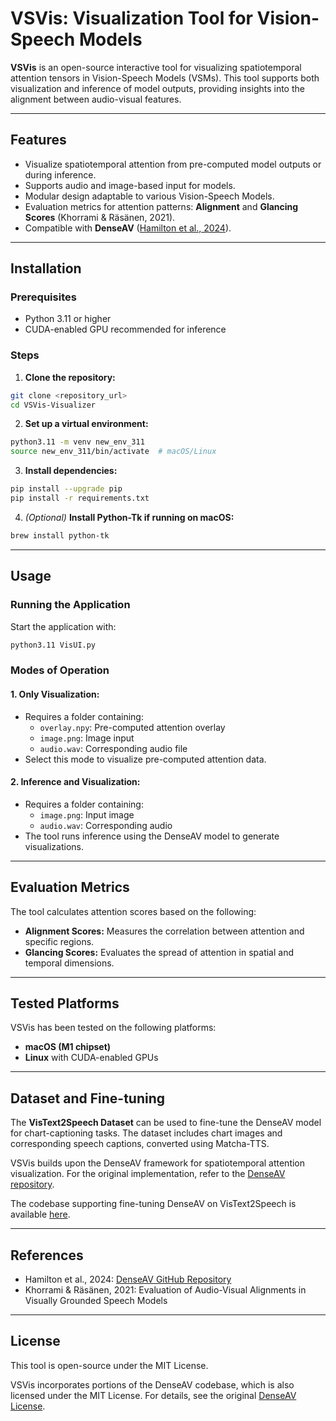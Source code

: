 # VSVis: Visualization Tool for Vision-Speech Models

**VSVis** is an open-source interactive tool for visualizing spatiotemporal attention tensors in Vision-Speech Models (VSMs). This tool supports both visualization and inference of model outputs, providing insights into the alignment between audio-visual features.

---

## Features
- Visualize spatiotemporal attention from pre-computed model outputs or during inference.
- Supports audio and image-based input for models.
- Modular design adaptable to various Vision-Speech Models.
- Evaluation metrics for attention patterns: **Alignment** and **Glancing Scores** (Khorrami & Räsänen, 2021).
- Compatible with **DenseAV** ([Hamilton et al., 2024](https://github.com/mhamilton723/DenseAV)).

---

## Installation

### Prerequisites
- Python 3.11 or higher
- CUDA-enabled GPU recommended for inference

### Steps

1. **Clone the repository:**

```bash
git clone <repository_url>
cd VSVis-Visualizer
```

2. **Set up a virtual environment:**

```bash
python3.11 -m venv new_env_311
source new_env_311/bin/activate  # macOS/Linux
```

3. **Install dependencies:**

```bash
pip install --upgrade pip
pip install -r requirements.txt
```

4. *(Optional)* **Install Python-Tk if running on macOS:**

```bash
brew install python-tk
```

---

## Usage

### Running the Application
Start the application with:

```bash
python3.11 VisUI.py
```

### Modes of Operation

#### 1. **Only Visualization:**
- Requires a folder containing:
  - `overlay.npy`: Pre-computed attention overlay
  - `image.png`: Image input
  - `audio.wav`: Corresponding audio file
- Select this mode to visualize pre-computed attention data.

#### 2. **Inference and Visualization:**
- Requires a folder containing:
  - `image.png`: Input image
  - `audio.wav`: Corresponding audio
- The tool runs inference using the DenseAV model to generate visualizations.

---

## Evaluation Metrics

The tool calculates attention scores based on the following:

- **Alignment Scores:** Measures the correlation between attention and specific regions.
- **Glancing Scores:** Evaluates the spread of attention in spatial and temporal dimensions.

---

## Tested Platforms

VSVis has been tested on the following platforms:

- **macOS (M1 chipset)**
- **Linux** with CUDA-enabled GPUs

---

## Dataset and Fine-tuning

The **VisText2Speech Dataset** can be used to fine-tune the DenseAV model for chart-captioning tasks. The dataset includes chart images and corresponding speech captions, converted using Matcha-TTS. 

VSVis builds upon the DenseAV framework for spatiotemporal attention visualization. For the original implementation, refer to the [DenseAV repository](https://github.com/mhamilton723/DenseAV).

The codebase supporting fine-tuning DenseAV on VisText2Speech is available [here](https://github.com/aishaeldeeb/vgs_finetune/tree/main).

---

## References

- Hamilton et al., 2024: [DenseAV GitHub Repository](https://github.com/mhamilton723/DenseAV)
- Khorrami & Räsänen, 2021: Evaluation of Audio-Visual Alignments in Visually Grounded Speech Models

---

## License

This tool is open-source under the MIT License.

VSVis incorporates portions of the DenseAV codebase, which is also licensed under the MIT License. For details, see the original [DenseAV License](https://github.com/mhamilton723/DenseAV/blob/main/LICENSE).
